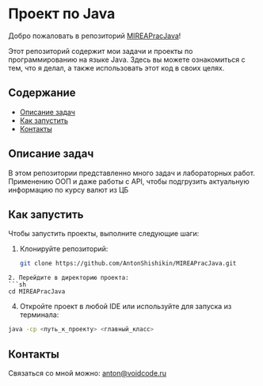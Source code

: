 # Проект по Java

Добро пожаловать в репозиторий [MIREAPracJava](https://github.com/AntonShishikin/MIREAPracJava)!

Этот репозиторий содержит мои задачи и проекты по программированию на языке Java. Здесь вы можете ознакомиться с тем, что я делал, а также использовать этот код в своих целях.

## Содержание

- [Описание задач](#описание-задач)
- [Как запустить](#как-запустить)
- [Контакты](#контакты)

## Описание задач

В этом репозитории представленно много задач и лабораторных работ. Применению ООП и даже работы с API, чтобы подгрузить актуальную информацию по курсу валют из ЦБ
## Как запустить

Чтобы запустить проекты, выполните следующие шаги:

1. Клонируйте репозиторий:
   ```sh
   git clone https://github.com/AntonShishikin/MIREAPracJava.git
```
2. Перейдите в директорию проекта:
```sh
cd MIREAPracJava
```
4. Откройте проект в любой IDE или используйте для запуска из терминала:
```sh
java -cp <путь_к_проекту> <главный_класс>
```
## Контакты
Связаться со мной можно:
anton@voidcode.ru
